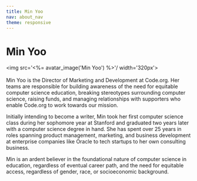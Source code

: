 ```yaml
---
title: Min Yoo
nav: about_nav
theme: responsive
---
```

# Min Yoo

<img src='<%= avatar_image('Min Yoo') %>'/ width='320px'>
<br/>
<br/>
Min Yoo is the Director of Marketing and Development at Code.org. Her teams are responsible for building awareness of the need for equitable computer science education, breaking stereotypes surrounding computer science, raising funds, and managing relationships with supporters who enable Code.org to work towards our mission.

Initially intending to become a writer, Min took her first computer science class during her sophomore year at Stanford and graduated two years later with a computer science degree in hand. She has spent over 25 years in roles spanning product management, marketing, and business development at enterprise companies like Oracle to tech startups to her own consulting business.

Min is an ardent believer in the foundational nature of computer science in education, regardless of eventual career path, and the need for equitable access, regardless of gender, race, or socioeconomic background.